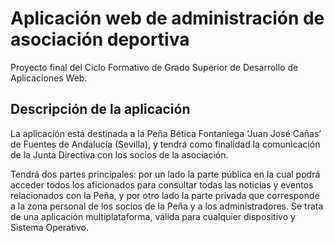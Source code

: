 # Aplicación web de administración de asociación deportiva

Proyecto final del Ciclo Formativo de Grado Superior de Desarrollo de Aplicaciones Web.

## Descripción de la aplicación
La aplicación está destinada a la Peña Bética Fontaniega ‘Juan José Cañas’ de Fuentes de Andalucía (Sevilla), y tendrá como finalidad la comunicación de la Junta Directiva con los socios de la asociación. 

Tendrá dos partes principales: por un lado la parte pública en la cual podrá acceder todos los aficionados para consultar todas las noticias y eventos relacionados con la Peña, y por otro lado la parte privada que corresponde a la zona personal de los socios de la Peña y a los administradores. Se trata de una aplicación multiplataforma, válida para cualquier dispositivo y Sistema Operativo.
